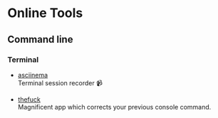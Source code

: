 # Online Tools
## Command line

### Terminal

- [asciinema](https://github.com/asciinema/asciinema)
  <br/>Terminal session recorder 📹

- [thefuck](https://github.com/nvbn/thefuck)
  <br/>Magnificent app which corrects your previous console command.
